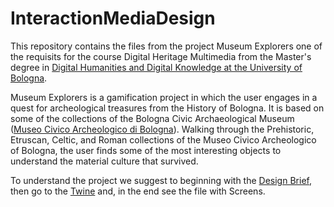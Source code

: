 # InteractionMediaDesign
This repository contains the files from the project Museum Explorers one of the requisits for the course Digital Heritage Multimedia from the Master's degree in <a href= "https://corsi.unibo.it/2cycle/DigitalHumanitiesKnowledge">Digital Humanities and Digital Knowledge at the University of Bologna</a>. 

Museum Explorers is a gamification project in which the user engages in a quest for archeological treasures from the History of Bologna. It is based on some of the collections of the Bologna Civic Archaeological Museum (<a href= "http://www.comune.bologna.it/museoarcheologico/">Museo Civico Archeologico di Bologna</a>). Walking through the Prehistoric, Etruscan, Celtic, and Roman collections of the Museo Civico Archeologico of Bologna, the user finds some of the most interesting objects to understand the material culture that survived.

To understand the project we suggest to beginning with the <a href= "https://github.com/Museum-Explorers/InteractionMediaDesign/blob/main/Museum%20Explorers%20Desing%20Brief.pdf">Design Brief</a>, then go to the <a href= "https://github.com/Museum-Explorers/InteractionMediaDesign/blob/main/Museum%20explorers.twee">Twine</a> and, in the end see the file with Screens.  
